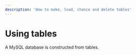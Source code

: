 ```yaml
---
description: 'How to make, load, chance and delete tables'
---
```


# Using tables

A MySQL database is constructed from tables. 

